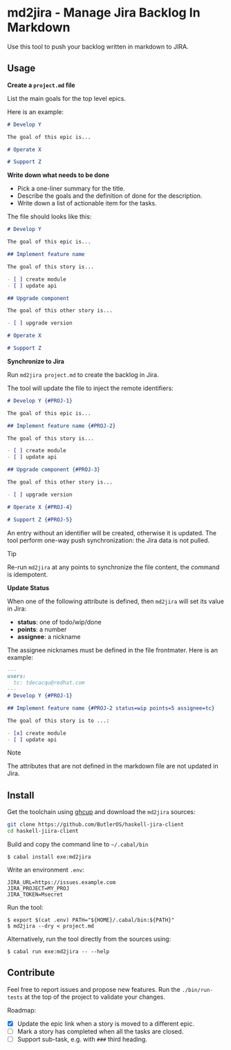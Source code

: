 # md2jira - Manage Jira Backlog In Markdown

Use this tool to push your backlog written in markdown to JIRA.


## Usage

**Create a `project.md` file**

List the main goals for the top level epics.

Here is an example:

```markdown
# Develop Y

The goal of this epic is...

# Operate X

# Support Z
```


**Write down what needs to be done**

- Pick a one-liner summary for the title.
- Describe the goals and the definition of done for the description.
- Write down a list of actionable item for the tasks.

The file should looks like this:

```markdown
# Develop Y

The goal of this epic is...

## Implement feature name

The goal of this story is...

- [ ] create module
- [ ] update api

## Upgrade component

The goal of this other story is...

- [ ] upgrade version

# Operate X

# Support Z
```


**Synchronize to Jira**

Run `md2jira project.md` to create the backlog in Jira.

The tool will update the file to inject the remote identifiers:

```markdown
# Develop Y {#PROJ-1}

The goal of this epic is...

## Implement feature name {#PROJ-2}

The goal of this story is...

- [ ] create module
- [ ] update api

## Upgrade component {#PROJ-3}

The goal of this other story is...

- [ ] upgrade version

# Operate X {#PROJ-4}

# Support Z {#PROJ-5}
```

An entry without an identifier will be created, otherwise it is updated.
The tool perform one-way push synchronization: the Jira data is not pulled.

> [!tip]
> Re-run `md2jira` at any points to synchronize the file content, the command is idempotent.

**Update Status**

When one of the following attribute is defined, then `md2jira` will set its value in Jira:

- **status**: one of todo/wip/done
- **points**: a number
- **assignee**: a nickname

The assignee nicknames must be defined in the file frontmater. Here is an example:

```markdown
---
users:
  tc: tdecacqu@redhat.com
---
# Develop Y {#PROJ-1}

## Implement feature name {#PROJ-2 status=wip points=5 assignee=tc}

The goal of this story is to ...:

- [x] create module
- [ ] update api
```

> [!note]
> The attributes that are not defined in the markdown file are not updated in Jira.


## Install

Get the toolchain using [ghcup](https://www.haskell.org/ghcup/) and download the `md2jira` sources:

```bash
git clone https://github.com/ButlerOS/haskell-jira-client
cd haskell-jiira-client
```

Build and copy the command line to `~/.cabal/bin`

```
$ cabal install exe:md2jira
```

Write an environment `.env`:

```
JIRA_URL=https://issues.example.com
JIRA_PROJECT=MY_PROJ
JIRA_TOKEN=Msecret
```

Run the tool:

```
$ export $(cat .env) PATH="${HOME}/.cabal/bin:${PATH}"
$ md2jira --dry < project.md
```

Alternatively, run the tool directly from the sources using:

```
$ cabal run exe:md2jira -- --help
```


## Contribute

Feel free to report issues and propose new features. Run the `./bin/run-tests` at the top of the project to validate your changes.

Roadmap:

- [x] Update the epic link when a story is moved to a different epic.
- [ ] Mark a story has completed when all the tasks are closed.
- [ ] Support sub-task, e.g. with `###` third heading.
